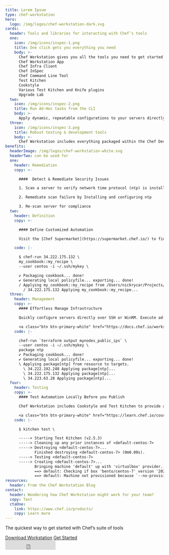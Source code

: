 ```yaml
---
title: Lorem Ipsum
type: chef-workstation
hero: 
  logo: /img/logos/chef-workstation-dark.svg
cards:
  header: Tools and libraries for interacting with Chef’s tools
  one:
    icon: /img/icons/inspec-1.png
    title: One click gets you everything you need
    body: >-
      Chef Workstation gives you all the tools you need to get started and includes:
      Chef Workstation App
      Chef Infra Client
      Chef InSpec
      Chef Command Line Tool
      Test Kitchen
      Cookstyle
      Various Test Kitchen and Knife plugins
      Upgrade Lab
  two:
    icon: /img/icons/inspec-2.png
    title: Run Ad-Hoc tasks from the CLI
    body: >-
      Apply dynamic, repeatable configurations to your servers directly over SSH or WinRM via chef-run. This provides a quick way to apply config changes to the systems you manage whether or not they’re being actively managed by Chef Infra, without requiring any pre-installed software.  
  three:
    icon: /img/icons/inspec-3.png
    title: Robust testing & development tools
    body: >-
      Chef Workstation includes everything packaged within the Chef Development Kit. Development tools for testing, dependency resolution, and cookbook generation are all included, ensuring that whether you’re consuming existing chef policies, or creating your own, you have everything you need to get up and running quickly.
benefits:
  headerImage: /img/logos/chef-workstation-white.svg
  headerTwo: can be used for
  one: 
    header: Remediation
    copy: >-

      ####  Detect & Remediate Security Issues  

      1. Scan a server to verify network time protocol (ntp) is installed and running  

      2. Remediate scan failure by Installing and configuring ntp  

      3. Re-scan server for compliance
  two: 
    header: Definition
    copy: >-

      #### Define Customized Automation  

      Visit the [Chef Supermarket](https://supermarket.chef.io/) to find a library of partner and community maintained configuration policy, or use Chef's declarative resources to create custom automation for your organization

    code: |-

      $ chef-run 34.222.175.132 \
      my_cookbook::my_recipe \
      --user centos -i ~/.ssh/mykey \

      ✔ Packaging cookbook... done!
      ✔ Generating local policyfile... exporting... done!
      / Applying my_cookbook::my_recipe from /Users/nickrycar/Projects/
        / 34.222.175.132 Applying my_cookbook::my_recipe...
  three:
    header: Management
    copy: >-
      #### Effortless Manage Infrastructure   

      Quickly configure servers directly over SSH or WinRM. Execute ad-hoc tasks on multiple hosts in parallel to quickly configure groups of servers.

      <a class="btn btn-primary-white" href="https://docs.chef.io/workstation/getting_started/#recipe-and-multi-node-convergence" target="_blank" rel="noopener noreferrer">Learn More</a>
    code: |-

      chef-run `terraform output mynodes_public_ips` \
      --user centos -i ~/.ssh/mykey \
      package ntp
      ✔ Packaging cookbook... done!
      ✔ Generating local policyfile... exporting... done!
      \ Applying package[ntp] from resource to targets.
        \ 34.222.192.248 Applying package[ntp]...
        \ 34.222.175.132 Applying package[ntp]...
        \ 34.223.63.28 Applying package[ntp]...
  four:
    header: Testing
    copy: >-
      #### Test Automation Locally Before you Publish  

      Chef Workstation includes Cookstyle and Test Kitchen to provide automated testing of your configuration policy. Combine these tools with Chef Automate to provide an auditable history of all change being applied to your environments.  

      <a class="btn btn-primary-white" href="https://learn.chef.io/courses/course-v1:chef+LocalDev101+Perpetual/about" target="_blank" rel="noopener noreferrer">Learn More</a>
    code: |-

      $ kitchen test \

      -----> Starting Test Kitchen (v2.5.3)
      -----> Cleaning up any prior instances of <default-centos-7>
      -----> Destroying <default-centos-7>...
             Finished destroying <default-centos-7> (0m0.00s).
      -----> Testing <default-centos-7>
      -----> Creating <default-centos-7>...
             Bringing machine 'default' up with 'virtualbox' provider...
             ==> default: Checking if box 'bento/centos-7' version '202002.04.0' is up to date...
             ==> default: Machine not provisioned because `--no-provision` is specified.
resources:
  header: From the Chef Workstation Blog
contact:
  header: Wondering how Chef Workstation might work for your team?
  copy: Text
  ctaOne: 
    link: https://www.chef.io/products/
    copy: Learn more
---
```

<p>The quickest way to get started with Chef’s suite of tools</p>
<div class="center-mobile">
<a class="btn btn-primary" href="https://downloads.chef.io/products/workstation" target="_blank" rel="noopener noreferrer">Download Workstation</a>
<a class="btn btn-secondary" href="https://www.chef.sh/docs/chef-workstation/getting-started/ target="_blank" rel="noopener noreferrer">Get Started</a>
<br/>
<iframe title="Github" id="github-star" src="https://ghbtns.com/github-btn.html?user=chef&repo=chef-workstation&type=star&count=true&size=large" frameborder="0" scrolling="0" width="160px" height="30px"></iframe>
